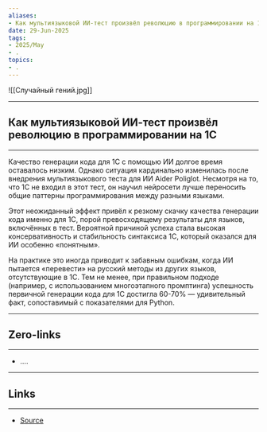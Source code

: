 ```yaml
---
aliases: 
- Как мультиязыковой ИИ-тест произвёл революцию в программировании на 1С 
date: 29-Jun-2025
tags:
- 2025/May
- .
topics:
- .
---
```

![[Случайный гений.jpg]]

-----
##  Как мультиязыковой ИИ-тест произвёл революцию в программировании на 1С 
-----
Качество генерации кода для 1С с помощью ИИ долгое время оставалось низким. Однако ситуация кардинально изменилась после внедрения мультиязыкового теста для ИИ Aider Poliglot. Несмотря на то, что 1С не входил в этот тест, он научил нейросети лучше переносить общие паттерны программирования между разными языками.

Этот неожиданный эффект привёл к резкому скачку качества генерации кода именно для 1С, порой превосходящему результаты для языков, включённых в тест. Вероятной причиной успеха стала высокая консервативность и стабильность синтаксиса 1С, который оказался для ИИ особенно «понятным».

На практике это иногда приводит к забавным ошибкам, когда ИИ пытается «перевести» на русский методы из других языков, отсутствующие в 1С. Тем не менее, при правильном подходе (например, с использованием многоэтапного промптинга) успешность первичной генерации кода для 1С достигла 60-70% — удивительный факт, сопоставимый с показателями для Python.

---
## Zero-links
---
- ....

---
## Links
---
- [Source]()